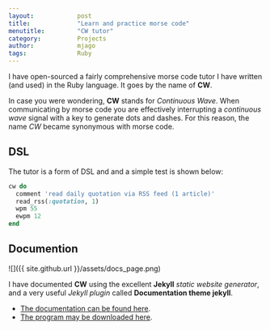 ```yaml
---
layout:            post
title:             "Learn and practice morse code"
menutitle:         "CW tutor"
category:          Projects
author:            mjago
tags:              Ruby
---
```


I have open-sourced a fairly comprehensive morse code tutor I have written (and used) in the Ruby language. It goes by the name of **CW**.

In case you were wondering, **CW** stands for _Continuous Wave_. When communicating by morse code you are effectively interrupting a _continuous wave_ signal with a key to generate dots and dashes. For this reason, the name _CW_ became synonymous with morse code.

## DSL

The tutor is a form of DSL and and a simple test is shown below:

```ruby
cw do
  comment 'read daily quotation via RSS feed (1 article)'
  read_rss(:quotation, 1)
  wpm 55
  ewpm 12
end
```

## Documention

   ![]({{ site.github.url }}/assets/docs_page.png)

I have documented **CW** using the excellent **Jekyll** _static website generator_, and a very useful _Jekyll plugin_ called **Documentation theme jekyll**.

- [The documentation can be found here](http://mjago.github.io/CW/).
- [The program may be downloaded here](http://github.com/mjago/cw/).

